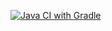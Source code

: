 [![Java CI with Gradle](https://github.com/NataliaKuzmicheva/patterns_task1/actions/workflows/gradle.yml/badge.svg)](https://github.com/NataliaKuzmicheva/patterns_task1/actions/workflows/gradle.yml)
